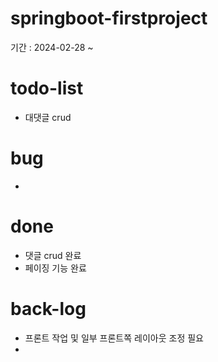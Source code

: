 # springboot-firstproject


기간 : 2024-02-28 ~ 
# todo-list
- 대댓글 crud

# bug
- 
# done
- 댓글 crud 완료
- 페이징 기능 완료
  

# back-log
- 프론트 작업 및 일부 프론트쪽 레이아웃 조정 필요
- 
